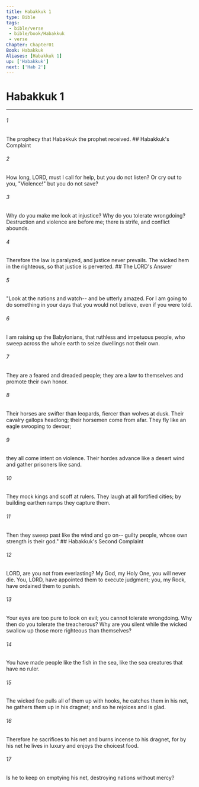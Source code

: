 ```yaml
---
title: Habakkuk 1
type: Bible
tags:
 - bible/verse
 - bible/book/Habakkuk
 - verse
Chapter: Chapter01
Book: Habakkuk
Aliases: [Habakkuk 1]
up: ['Habakkuk']
next: ['Hab 2']
---
```

# Habakkuk 1

***


###### 1 
The prophecy that Habakkuk the prophet received. ## Habakkuk's Complaint 

###### 2 
How long, LORD, must I call for help, but you do not listen? Or cry out to you, "Violence!" but you do not save? 

###### 3 
Why do you make me look at injustice? Why do you tolerate wrongdoing? Destruction and violence are before me; there is strife, and conflict abounds. 

###### 4 
Therefore the law is paralyzed, and justice never prevails. The wicked hem in the righteous, so that justice is perverted. ## The LORD's Answer 

###### 5 
"Look at the nations and watch-- and be utterly amazed. For I am going to do something in your days that you would not believe, even if you were told. 

###### 6 
I am raising up the Babylonians, that ruthless and impetuous people, who sweep across the whole earth to seize dwellings not their own. 

###### 7 
They are a feared and dreaded people; they are a law to themselves and promote their own honor. 

###### 8 
Their horses are swifter than leopards, fiercer than wolves at dusk. Their cavalry gallops headlong; their horsemen come from afar. They fly like an eagle swooping to devour; 

###### 9 
they all come intent on violence. Their hordes advance like a desert wind and gather prisoners like sand. 

###### 10 
They mock kings and scoff at rulers. They laugh at all fortified cities; by building earthen ramps they capture them. 

###### 11 
Then they sweep past like the wind and go on-- guilty people, whose own strength is their god." ## Habakkuk's Second Complaint 

###### 12 
LORD, are you not from everlasting? My God, my Holy One, you will never die. You, LORD, have appointed them to execute judgment; you, my Rock, have ordained them to punish. 

###### 13 
Your eyes are too pure to look on evil; you cannot tolerate wrongdoing. Why then do you tolerate the treacherous? Why are you silent while the wicked swallow up those more righteous than themselves? 

###### 14 
You have made people like the fish in the sea, like the sea creatures that have no ruler. 

###### 15 
The wicked foe pulls all of them up with hooks, he catches them in his net, he gathers them up in his dragnet; and so he rejoices and is glad. 

###### 16 
Therefore he sacrifices to his net and burns incense to his dragnet, for by his net he lives in luxury and enjoys the choicest food. 

###### 17 
Is he to keep on emptying his net, destroying nations without mercy? 
